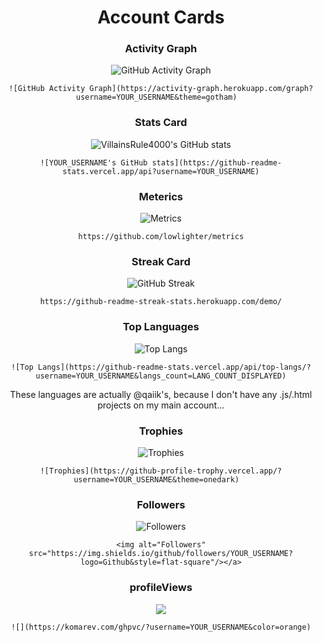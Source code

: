 <div align="center">
  <h1>Account Cards</h1>

  ### Activity Graph
![GitHub Activity Graph](https://activity-graph.herokuapp.com/graph?username=VillainsRule4000&theme=gotham)  
  
    ![GitHub Activity Graph](https://activity-graph.herokuapp.com/graph?username=YOUR_USERNAME&theme=gotham)  
### Stats Card
![VillainsRule4000's GitHub stats](https://github-readme-stats.vercel.app/api?username=VillainsRule4000)
  
    ![YOUR_USERNAME's GitHub stats](https://github-readme-stats.vercel.app/api?username=YOUR_USERNAME)
### Meterics
![Metrics](https://metrics.lecoq.io/VillainsRule4000?template=classic&base.metadata=0&languages=1&achievements=1&notable=1&repositories=1&gists=1&introduction=1&base.indepth=false&base.hireable=false&repositories=100&repositories.batch=100&repositories.forks=false&repositories.affiliations=owner&languages.limit=8&languages.threshold=0%25&languages.other=false&languages.colors=github&languages.sections=most-used&languages.indepth=false&languages.analysis.timeout=15&languages.categories=markup%2C%20programming&languages.recent.categories=markup%2C%20programming&languages.recent.load=300&languages.recent.days=14&achievements.threshold=C&achievements.secrets=true&achievements.display=detailed&achievements.limit=0&notable.from=organization&notable.repositories=false&notable.indepth=false&notable.types=commit&introduction.title=true&config.timezone=America%2FNew_York)
  
    https://github.com/lowlighter/metrics
### Streak Card
![GitHub Streak](https://github-readme-streak-stats.herokuapp.com?user=VillainsRule4000&theme=dark&hide_border=true)
  
    https://github-readme-streak-stats.herokuapp.com/demo/
### Top Languages
![Top Langs](https://github-readme-stats.vercel.app/api/top-langs/?username=qaiik&langs_count=4)
  
    ![Top Langs](https://github-readme-stats.vercel.app/api/top-langs/?username=YOUR_USERNAME&langs_count=LANG_COUNT_DISPLAYED)

These languages are actually @qaiik's, because I don't have any .js/.html projects on my main account...
### Trophies
![Trophies](https://github-profile-trophy.vercel.app/?username=VillainsRule4000&theme=onedark)
  
    ![Trophies](https://github-profile-trophy.vercel.app/?username=YOUR_USERNAME&theme=onedark)  

### Followers  
<img alt="Followers" src="https://img.shields.io/github/followers/VillainsRule4000?logo=Github&style=flat-square"/></a>
  
    <img alt="Followers" src="https://img.shields.io/github/followers/YOUR_USERNAME?logo=Github&style=flat-square"/></a>
### profileViews
![](https://komarev.com/ghpvc/?username=VillainsRule4000&color=orange)
   
    ![](https://komarev.com/ghpvc/?username=YOUR_USERNAME&color=orange)
